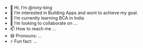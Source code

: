 - 👋 Hi, I’m @rony-king
- 👀 I’m interested in Building Apps and wont to achieve my goal.
- 🌱 I’m currently learning BCA in India
- 💞️ I’m looking to collaborate on ...
- 📫 How to reach me ...
- 😄 Pronouns: ...
- ⚡ Fun fact: ...

<!---
rony-king/rony-king is a ✨ special ✨ repository because its `README.md` (this file) appears on your GitHub profile.
You can click the Preview link to take a look at your changes.
--->
